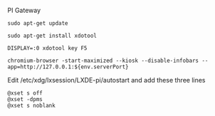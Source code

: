 PI Gateway

```
sudo apt-get update

sudo apt-get install xdotool

DISPLAY=:0 xdotool key F5
```

```
chromium-browser -start-maximized --kiosk --disable-infobars --app=http://127.0.0.1:${env.serverPort}
```


Edit /etc/xdg/lxsession/LXDE-pi/autostart and add these three lines

```
@xset s off
@xset -dpms
@xset s noblank

```